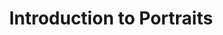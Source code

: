 ---
title: Introduction to Portraits
slides:
  - title: Introduction to Portraits
    content_markdown: '# Introduction to Portraits'
    background_color: '#a3e297'
    background_image:
    background_size: cover
  - title: Portrait/ Self Portrait
    content_markdown: >-
      Portrait: A painting, drawing, photograph, engraving, or sculpture of a
      person, especially one depicting only the face or head and shoulders. A
      broader definition of portraits can include things like animals or groups
      of people.&nbsp;


      Self-portrait: A portrait of an artist produced or created by that
      artist.&nbsp;


      &nbsp;
    background_color: '#a3e297'
    background_image:
    background_size: cover
  - title: Elements of Portraits
    content_markdown: |-
      ## Elements of Portraits

      &nbsp;

      Medium

      Subject

      Color Scheme&nbsp;

      Symbols

      Environment/ Landscape&nbsp;

      &nbsp;
    background_color: '#a3e297'
    background_image:
    background_size: cover
  - title: Frida Kahlo
    content_markdown: >-
      ## Frida Kahlo


      Mexican, Born 1907. Best known for her self portraits that she completed
      after being confined to bed for three months following a bus
      accident.&nbsp;


      Work 1: &nbsp;[Self Portrait with Necklace of Thorns,
      &nbsp;1940](https://www.fridakahlo.org/self-portrait-with-necklace-of-thorns.jsp)


      Work 2: [Thinking About Death,
      1943](https://www.fridakahlo.org/thinking-about-death.jsp)


      Work 3:&nbsp;[Diego in My Thoughts,
      1940](https://www.fridakahlo.org/self-portrait-as-a-tehuana.jsp)


      Work 4:&nbsp;[Self Portrait Along the Boarder Line Between Mexico and the
      United States,
      1932](https://www.fridakahlo.org/self-portrait-along-the-boarder-line-between-mexico-and-the-united-states.jsp)


      (Sources linked to artwork names)
    background_color: '#a3e297'
    background_image:
    background_size: cover
  - title: Frida Painting
    content_markdown:
    background_color: '#a3e297'
    background_image: /uploads/introduction-to-portraits/tumblr-pnc6airnt41t5cx8so1-640.jpg
    background_size: contain
  - title: 'Self Portrait with Necklace of Thorns,  1940'
    content_markdown:
    background_color: '#a3e297'
    background_image: >-
      /uploads/introduction-to-portraits/self-portrait-with-necklace-of-thorns.jpg
    background_size: contain
  - title: Thinking About Death
    content_markdown:
    background_color: '#a3e297'
    background_image: /uploads/introduction-to-portraits/thinking-about-death.jpg
    background_size: contain
  - title: Diego in My Thoughts
    content_markdown:
    background_color: '#a3e297'
    background_image: /uploads/introduction-to-portraits/self-portrait-as-a-tehuana.jpg
    background_size: contain
  - title: Self Portrait Along the Boarder Line Between Mexico and the United States
    content_markdown:
    background_color: '#a3e297'
    background_image: >-
      /uploads/introduction-to-portraits/self-portrait-along-the-boarder-line-between-mexico-and-the-united-states.jpg
    background_size: contain
  - title: Kihende Wiley
    content_markdown: >-
      ## Kihende Wiley&nbsp;


      American, born 1977. Best known for his large oil paintings depicting
      African American Men in classical poses.&nbsp;


      Work 1: &nbsp;[Saint Adrian, 2006](https://kehindewiley.com/works/scenic/)


      Work 2: [Ice T,
      2005](http://camscadiblog.blogspot.com/2012/08/kehinde-wiley-and-inter-textuality.html)


      Work 3:&nbsp;[President Barack Obama,
      2018](https://npg.si.edu/object/npg_NPG.2018.16?destination=edan-search/default_search%3Freturn_all%3D1%26edan_local%3D1%26edan_q%3DOBAMA)


      (Sources linked to artwork names)
    background_color: '#a3e297'
    background_image:
    background_size: cover
  - title:
    content_markdown:
    background_color: '#a3e297'
    background_image: /uploads/introduction-to-portraits/7.PNG
    background_size: contain
  - title: Ice T
    content_markdown:
    background_color: '#a3e297'
    background_image: /uploads/introduction-to-portraits/5.PNG
    background_size: contain
  - title: 'President Barack Obama, 2018'
    content_markdown:
    background_color: '#a3e297'
    background_image: /uploads/introduction-to-portraits/capture4-1.PNG
    background_size: contain
  - title: 'Kehinde Wiley: The art of presidential portraits'
    content_markdown: >-
      ## Kehinde Wiley: The art of presidential portraits


      [https://www.youtube.com/watch?v=XjRHbwrn4wA](https://www.youtube.com/watch?v=XjRHbwrn4wA)
    background_color: '#a3e297'
    background_image: /uploads/introduction-to-portraits/capture3.PNG
    background_size: cover
  - title: Vivian Maier
    content_markdown: >-
      ## Vivian Maier


      American, Born 1926. She worked as a nanny in Chicago for 40 years and
      took thousands of photographs of daily life. Her work only became publicly
      known after she died.&nbsp;


      Work 1:&nbsp;
      [Untitled](https://slate.com/human-interest/2014/03/finding-vivian-maier-a-new-documentary-about-the-mysterious-street-photographer-nanny-by-john-maloof-and-charlie-siskel.html)


      Work 2:&nbsp;[1959\. Los Angeles,
      CA](http://www.vivianmaier.com/gallery/street-2/#slide-14)


      Work 3:&nbsp;[1955\. New York,
      NY](http://www.vivianmaier.com/gallery/street-1/#slide-24)


      Work 4: [Chicago,
      IL](http://www.vivianmaier.com/gallery/street-1/#slide-16)


      (Sources linked to artwork names)
    background_color: '#a3e297'
    background_image:
    background_size: cover
  - title: Untitled
    content_markdown:
    background_color: '#a3e297'
    background_image: >-
      /uploads/introduction-to-portraits/63be90c8-32ec-4b9f-8a8b-da4ce2ba048a-1.jpg
    background_size: contain
  - title: '1959. Los Angeles, CA'
    content_markdown:
    background_color: '#a3e297'
    background_image: /uploads/introduction-to-portraits/vm1959w04159-08-mc.jpg
    background_size: contain
  - title: '1955. New York, NY'
    content_markdown:
    background_color: '#a3e297'
    background_image: /uploads/introduction-to-portraits/vm1955w00180-06-mc.jpg
    background_size: contain
  - title: 'Chicago, IL'
    content_markdown:
    background_color: '#a3e297'
    background_image: /uploads/introduction-to-portraits/vm19xxw03132-10-mc.jpg
    background_size: contain
  - title: Johannes Vermeer
    content_markdown: >-
      ## Johannes Vermeer


      Dutch, born 1632. Known for hyper realistic interior scenes with rich
      color schemes.&nbsp;


      Work 1:&nbsp;[&nbsp;Girl with a Pearl
      Earring](http://www.essentialvermeer.com/catalogue/girl_with_a_pearl_earring.html#top)


      Work 2: [The Love
      Lette](http://www.essentialvermeer.com/catalogue/love_letter.html#top)r


      Work 3:&nbsp;[The
      Milkmaid](http://www.essentialvermeer.com/catalogue/milkmaid.html#top)


      (Sources linked to artwork names)
    background_color: '#a3e297'
    background_image:
    background_size: cover
  - title: Girl with a Pearl Earring
    content_markdown:
    background_color: '#a3e297'
    background_image: /uploads/introduction-to-portraits/71tlpdmwpwl.jpg
    background_size: contain
  - title: The Love Letter
    content_markdown:
    background_color: '#a3e297'
    background_image: >-
      /uploads/introduction-to-portraits/800px-the-love-letter---johannes-vermeer.png
    background_size: contain
  - title: The Milkmaid
    content_markdown:
    background_color: '#a3e297'
    background_image: >-
      /uploads/introduction-to-portraits/800px-johannes-vermeer---het-melkmeisje---google-art-project.jpg
    background_size: contain
  - title: Essential Vermeer
    content_markdown: '## Essential Vermeer'
    background_color:
    background_image: /uploads/introduction-to-portraits/capture.PNG
    background_size: contain
  - title: Drawing Exercise
    content_markdown: >-
      ## Drawing Exercise


      Take 10 minutes to draw a self portrait. Afterwards you will have the
      opportunity to share what you drew.&nbsp;
    background_color: '#a3e297'
    background_image:
    background_size: cover
  - title: How to Draw the Head from Any Angle
    content_markdown: >-
      ## How to Draw the Head from Any Angle


      [youtube.com/watch?v=1EPNYWeEf1U&t=0s](youtube.com/watch?v=1EPNYWeEf1U&amp;t=0s)


      &nbsp;
    background_color: '#a3e297'
    background_image: /uploads/introduction-to-portraits/capture2.PNG
    background_size: cover
tags:
---